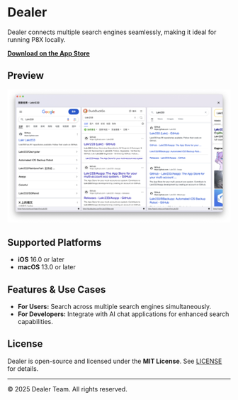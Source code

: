 # Dealer

Dealer connects multiple search engines seamlessly, making it ideal for running P8X locally.

[**Download on the App Store**](https://apps.apple.com/us/app/dealer-simple-multi-search/id6741752427)

## Preview

![Screenshot](./Resources/Screenshots/截屏2025-02-16%20下午4.26.13.png)

## Supported Platforms

- **iOS** 16.0 or later
- **macOS** 13.0 or later

## Features & Use Cases

- **For Users:** Search across multiple search engines simultaneously.
- **For Developers:** Integrate with AI chat applications for enhanced search capabilities.

## License

Dealer is open-source and licensed under the **MIT License**. See [LICENSE](LICENSE) for details.

---

© 2025 Dealer Team. All rights reserved.
